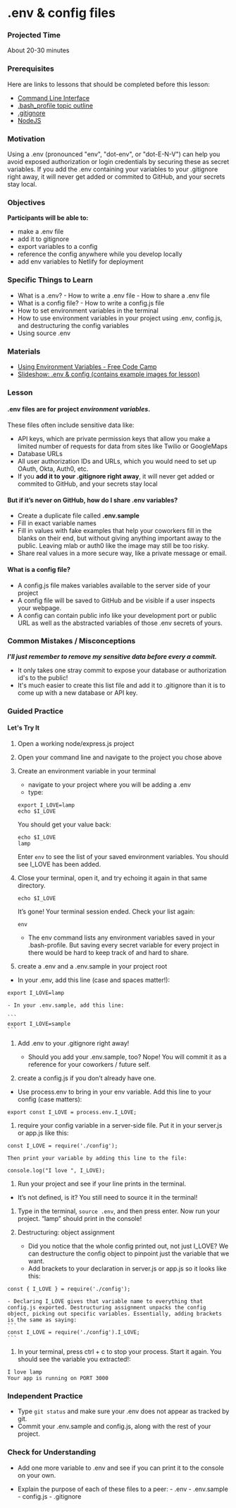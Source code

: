# .env & config files

### Projected Time

About 20-30 minutes

### Prerequisites

Here are links to lessons that should be completed before this lesson:

- [Command Line Interface](/dev-tools/command-line-interface.md)
- [.bash_profile topic outline](/dev-tools/dot-profile.md)
- [.gitignore ](/git/gitignore.md)
- [NodeJS ](/node-js)

### Motivation

Using a .env (pronounced "env", "dot-env", or "dot-E-N-V") can help you avoid exposed authorization or login credentials by securing these as secret variables. If you add the .env containing your variables to your .gitignore right away, it will never get added or commited to GitHub, and your secrets stay local.

### Objectives

**Participants will be able to:**

- make a .env file
- add it to gitignore
- export variables to a config
- reference the config anywhere while you develop locally
- add env variables to Netlify for deployment

### Specific Things to Learn

- What is a .env? - How to write a .env file - How to share a .env file
- What is a config file? - How to write a config.js file
- How to set environment variables in the terminal
- How to use environment variables in your project using .env, config.js, and destructuring the config variables
- Using source .env

### Materials

- [Using Environment Variables - Free Code Camp](https://medium.freecodecamp.org/heres-how-you-can-actually-use-node-environment-variables-8fdf98f53a0a)
- [Slideshow: .env & config (contains example images for lesson) ](https://docs.google.com/presentation/d/1SZAzZBRiwmQyVnxGR8d1pfEaG265Z9mU2EFqUizqHUQ/edit#slide=id.p)

### Lesson

#### .env files are for project _environment variables_.

These files often include sensitive data like:

- API keys, which are private permission keys that allow you make a limited number of requests for data from sites like Twilio or GoogleMaps
- Database URLs
- All user authorization IDs and URLs, which you would need to set up OAuth, Okta, Auth0, etc.
- If you **add it to your .gitignore right away**, it will never get added or commited to GitHub, and your secrets stay local

#### But if it’s never on GitHub, how do I share .env variables?

- Create a duplicate file called **.env.sample**
- Fill in exact variable names
- Fill in values with fake examples that help your coworkers fill in the blanks on their end, but without giving anything important away to the public. Leaving mlab or auth0 like the image may still be too risky.
- Share real values in a more secure way, like a private message or email.

#### What is a config file?

- A config.js file makes variables available to the server side of your project
- A config file will be saved to GitHub and be visible if a user inspects your webpage.
- A config can contain public info like your development port or public URL as well as the abstracted variables of those .env secrets of yours.

### Common Mistakes / Misconceptions

**_I'll just remember to remove my sensitive data before every a commit._**

- It only takes one stray commit to expose your database or authorization id's to the public!
- It's much easier to create this list file and add it to .gitignore than it is to come up with a new database or API key.

### Guided Practice

#### Let's Try It

1. Open a working node/express.js project
1. Open your command line and navigate to the project you chose above

1. Create an environment variable in your terminal

   - navigate to your project where you will be adding a .env
   - type:

   ```
   export I_LOVE=lamp
   echo $I_LOVE
   ```

   You should get your value back:

   ```
   echo $I_LOVE
   lamp
   ```

   Enter `env` to see the list of your saved environment variables. You should see I_LOVE has been added.

1. Close your terminal, open it, and try echoing it again in that same directory.

   ```
   echo $I_LOVE
   ```

   It’s gone! Your terminal session ended. Check your list again:

   ```
   env
   ```

   - The env command lists any environment variables saved in your .bash-profile. But saving every secret variable for every project in there would be hard to keep track of and hard to share.

1. create a .env and a .env.sample in your project root

- In your .env, add this line (case and spaces matter!):

```
export I_LOVE=lamp
```

    - In your .env.sample, add this line:

    ```
    export I_LOVE=sample
    ```

1. Add .env to your .gitignore right away!

   - Should you add your .env.sample, too? Nope! You will commit it as a reference for your coworkers / future self.

1. create a config.js if you don’t already have one.

- Use process.env to bring in your env variable. Add this line to your config (case matters):

```
export const I_LOVE = process.env.I_LOVE;
```

1. require your config variable in a server-side file. Put it in your server.js or app.js like this:

```
const I_LOVE = require('./config');
```

    Then print your variable by adding this line to the file:

```
console.log("I love ", I_LOVE);
```

1. Run your project and see if your line prints in the terminal.

- It’s not defined, is it? You still need to source it in the terminal!

1. Type in the terminal, `source .env`, and then press enter. Now run your project. “lamp” should print in the console!

1. Destructuring: object assignment
   - Did you notice that the whole config printed out, not just I_LOVE? We can destructure the config object to pinpoint just the variable that we want.
   - Add brackets to your declaration in server.js or app.js so it looks like this:

```
const { I_LOVE } = require('./config');
```

    - Declaring I_LOVE gives that variable name to everything that config.js exported. Destructuring assignment unpacks the config object, picking out specific variables. Essentially, adding brackets is the same as saying:
    ```
    const I_LOVE = require('./config').I_LOVE;
    ```

1. In your terminal, press ctrl + c to stop your process. Start it again. You should see the variable you extracted!:

```
I love lamp
Your app is running on PORT 3000
```

### Independent Practice

- Type `git status` and make sure your .env does not appear as tracked by git.
- Commit your .env.sample and config.js, along with the rest of your project.

### Check for Understanding

- Add one more variable to .env and see if you can print it to the console on your own.

- Explain the purpose of each of these files to a peer: - .env - .env.sample - config.js - .gitignore
